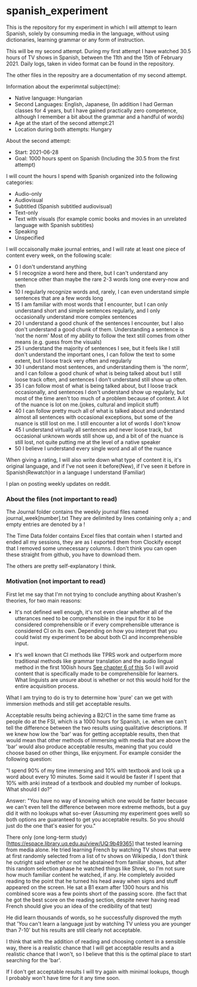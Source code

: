 # spanish_experiment

This is the repository for my experiment in which I will attempt to learn Spanish, solely by consuming media in the language, without using dictionaries, learning grammar or any form of instruction.

This will be my second attempt. During my first attempt I have watched 30.5 hours of TV shows in Spanish, between the 11th and the 15th of February 2021. Daily logs, taken in video format can be found in the repository.

The other files in the repositry are a documentation of my second attempt.


Information about the experimntal subject(me):
* Native language: Hungarian
* Second Languages: English, Japanese, (In addition I had German classes for 4 years, but I have gained practically zero competence, although I remember a bit about the grammar and a handful of words)
* Age at the start of the second attempt:21
* Location during both attempts: Hungary


About the second attempt:

* Start: 2021-06-28
* Goal: 1000 hours spent on Spanish (Including the 30.5 from the first attempt)

I will count the hours I spend with Spanish organized into the following categories: 
* Audio-only 
* Audiovisual 
* Subtitled (Spanish subtitled audiovisual) 
* Text-only 
* Text with visuals (for example comic books and movies in an unrelated language with Spanish subtitles)
* Speaking
* Unspecified

I will occaisonally make journal entries, and I will rate at least one piece of content every week, on the following scale:
* 0	I don't understand anything
* 5	I recognize a word here and there, but I can't understand any sentence other than maybe the rare 2-3 words long one every-now and then
* 10	I  regularly recognize words and, rarely, I can even understand simple sentences that are a few words long
* 15	I am familiar with most words that I encounter, but I can only understand short and simple sentences regularly, and I only occasionally understand more complex sentences
* 20	I understand a good chunk of the sentences I encounter, but I also don't understand a good chunk of them. Understanding a sentence is 'not the norm' Most of my ability to follow the text still comes from other means (e.g. guess from the visuals)
* 25	I understand the majority of sentences I see, but it feels like I still don't understand the important ones, I can follow the text to some extent, but I loose track very often and regularly
* 30	I understand most sentences, and understanding them is 'the norm', and I can follow a good chunk of what is being talked about but I still loose track often, and sentences I don't understand still show up often.
* 35	I can follow most of what is being talked about, but I loose track occasionally, and sentences I don't understand show up regularly, but most of the time aren't too much of a problem because of context. A lot of the nuance is lot on me.(jokes, cultural and implicit stuff)
* 40	I can follow pretty much all of what is talked about and understand almost all sentences with occasional exceptions, but some of the nuance is still lost on me. I still encounter a lot of words I don't know
* 45	I understand virtually all sentences and never loose track, but occasional unknown words still show up, and a bit of of the nuance is still lost, not quite putting me at the level of a native speaker
* 50	I believe I understand every single word and all of the nuance

When giving a rating, I will also write down what type of content it is, it's original language, and if I've not seen it before(New), if I've seen it before in Spanish(Rewatch)or in a language I understand (Familiar) 

I plan on posting weekly updates on reddit.

### About the files (not important to read)

The Journal folder contains the weekly journal files named journal_week[number].txt They are delimited by lines containing only a ; and empty entries are denoted by a !

The Time Data folder contains Excel files that contain when I started and ended all my sessions, they are as I exported them from Clockify except that I removed some unnecessary columns. I don't think you can open these straight from github, you have to download them.

The others are pretty self-explanatory I think. 



### Motivation (not important to read)

First let me say that I'm not trying to conclude anything about Krashen's theories, for two main reasons:

* It's not defined well enough, it's not even clear whether all of the utterances need to be comprehensible in the input for it to be considered comprehensible 
or if every comprehensible utterance is considered CI on its own. Depending on how you interpret that you could twist my experiment to be about both CI and incomprehensible input.

* It's well known that CI methods like TPRS work and outperform more traditional methods like grammar translation and the audio lingual method in the first 100ish hours [See chapter 6 of this](http://www.sdkrashen.com/content/books/principles_and_practice.pdf)
So I will avoid content that is specifically made to be comprehensible for learners. What linguists are unsure about is whether or not this would hold for the entire acquisition process.

What I am trying to do is try to determine how 'pure' can we get with immersion methods and still get acceptable results.

Acceptable results being achieving a B2/C1 in the same time frame as people do at the FSI, which is a 1000 hours for Spanish, i.e. when we can't tell the difference between the two results using qualitative descriptions.
If we knew how low the 'bar' was for getting acceptable results, then that would mean that other methods of immersing with media that are above the 'bar' would also produce acceptable results, meaning that you could choose based on other things, like enjoyment.
For example consider the following question:

"I spend 90% of my time immersing and 10% with textbook and look up a word about every 10 minutes. Some said it would be faster if I spent that 10% with anki instead of a textbook and doubled my number of lookups. What should I do?"

Answer: "You have no way of knowing which one would be faster becuase we can't even tell the difference between more extreme methods, but a guy did it with no lookups what so-ever (Assuming my experiment goes well) so both options are guaranteed to get you acceptable results. So you should just do the one that's easier for you." 

There only (one long-term study)[https://espace.library.uq.edu.au/view/UQ:9b49365] that tested learning from media alone. He tried learning French by watching TV shows that were at first randomly selected from a list of tv shows on Wikipedia, 
I don't think he outright said whether or not he abstained from familiar shows, but after this random selection phase he watched things like Shrek, so I'm not sure how much familiar content he watched, if any. He completely avoided reading to the point that he turned his head away when signs and stuff appeared on the screen.
He sat a B1 exam after 1300 hours and his combined score was a few points short of the passing score. (the fact that he got the best score on the reading section, despite never having read French should give you an idea of the credibility of that test)

He did learn thousands of words, so he successfully disproved the myth that 'You can't learn a language just by watching TV unless you are younger than 7-10' but his results are still clearly not acceptable.

I think that with the addition of reading and choosing content in a sensible way, there is a realistic chance that I will get acceptable results and a realistic chance that I won't, so I believe that this is the optimal place to start searching for the 'bar'.

If I don't get acceptable results I will try again with minimal lookups, though I probably won't have time for it any time soon.

